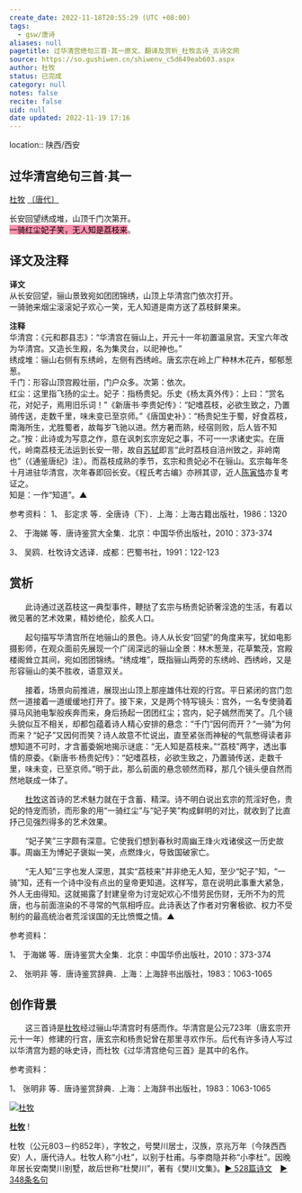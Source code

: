 ```yaml
---
create_date: 2022-11-18T20:55:29 (UTC +08:00)
tags:
  - gsw/唐诗
aliases: null
pagetitle: 过华清宫绝句三首·其一原文、翻译及赏析_杜牧古诗_古诗文网
source: https://so.gushiwen.cn/shiwenv_c5d649eab603.aspx
author: 杜牧
status: 已完成
category: null
notes: false
recite: false
uid: null
date updated: 2022-11-19 17:16
---
```


location:: 陕西/西安

## 过华清宫绝句三首·其一

[杜牧](https://so.gushiwen.cn/authorv_727e9dff8850.aspx) [〔唐代〕](https://so.gushiwen.cn/shiwens/default.aspx?cstr=%e5%94%90%e4%bb%a3)

长安回望绣成堆，山顶千门次第开。\
<mark style="background: #FF5582A6;">一骑红尘妃子笑，无人知是荔枝来</mark>。

## 译文及注释

**译文**\
从长安回望，骊山景致宛如团团锦绣，山顶上华清宫门依次打开。\
一骑驰来烟尘滚滚妃子欢心一笑，无人知道是南方送了荔枝鲜果来。

**注释**\
华清宫：《元和郡县志》：“华清宫在骊山上，开元十一年初置温泉宫。天宝六年改为华清宫。又造长生殿，名为集灵台，以祀神也。”\
绣成堆：骊山右侧有东绣岭，左侧有西绣岭。唐玄宗在岭上广种林木花卉，郁郁葱葱。\
千门：形容山顶宫殿壮丽，门户众多。次第：依次。\
红尘：这里指飞扬的尘土。妃子：指杨贵妃。乐史《杨太真外传》：上曰：“赏名花，对妃子，焉用旧乐词！”《新唐书·李贵妃传》：“妃嗜荔枝，必欲生致之，乃置骑传送，走数千里，味未变已至京师。”《唐国史补》：“杨贵妃生于蜀，好食荔枝，南海所生，尤胜蜀者，故每岁飞驰以进。然方暑而熟，经宿则败，后人皆不知之。”按：此诗或为写意之作，意在讽刺玄宗宠妃之事，不可一一求诸史实。在唐代，岭南荔枝无法运到长安一带，故自[苏轼](https://so.gushiwen.cn/authorv_3b99a16ff2dd.aspx)即言“此时荔枝自涪州致之，非岭南也”（《通鉴唐纪》注）。而荔枝成熟的季节，玄宗和贵妃必不在骊山。玄宗每年冬十月进驻华清宫，次年春即回长安。《程氏考古编》亦辨其谬，近人[陈寅恪](https://so.gushiwen.cn/authorv_1f80adc39bb5.aspx)亦复考证之。\
知是：一作“知道”。▲

参考资料：
1、 彭定求 等．全唐诗（下）．上海：上海古籍出版社，1986：1320

2、 于海娣 等．唐诗鉴赏大全集．北京：中国华侨出版社，2010：373-374

3、 吴鸥．杜牧诗文选译．成都：巴蜀书社，1991：122-123

## 赏析

　　此诗通过送荔枝这一典型事件，鞭挞了玄宗与杨贵妃骄奢淫逸的生活，有着以微见著的艺术效果，精妙绝伦，脍炙人口。

　　起句描写华清宫所在地骊山的景色。诗人从长安“回望”的角度来写，犹如电影摄影师，在观众面前先展现一个广阔深远的骊山全景：林木葱茏，花草繁茂，宫殿楼阁耸立其间，宛如团团锦绣。“绣成堆”，既指骊山两旁的东绣岭、西绣岭，又是形容骊山的美不胜收，语意双关。

　　接着，场景向前推进，展现出山顶上那座雄伟壮观的行宫。平日紧闭的宫门忽然一道接着一道缓缓地打开了。接下来，又是两个特写镜头：宫外，一名专使骑着驿马风驰电掣般疾奔而来，身后扬起一团团红尘；宫内，妃子嫣然而笑了。几个镜头貌似互不相关，却都包蕴着诗人精心安排的悬念：“千门”因何而开？“一骑”为何而来？“妃子”又因何而笑？诗人故意不忙说出，直至紧张而神秘的气氛憋得读者非想知道不可时，才含蓄委婉地揭示谜底：“无人知是荔枝来。”“荔枝”两字，透出事情的原委。《新唐书·杨贵妃传》：“妃嗜荔枝，必欲生致之，乃置骑传送，走数千里，味未变，已至京师。”明于此，那么前面的悬念顿然而释，那几个镜头便自然而然地联成一体了。

　　[杜牧](https://so.gushiwen.cn/authorv_727e9dff8850.aspx)这首诗的艺术魅力就在于含蓄、精深。诗不明白说出玄宗的荒淫好色，贵妃的恃宠而骄，而形象的用“一骑红尘”与“妃子笑”构成鲜明的对比，就收到了比直抒己见强烈得多的艺术效果。

　　“妃子笑”三字颇有深意。它使我们想到春秋时周幽王烽火戏诸侯这一历史故事。周幽王为博妃子褒姒一笑，点燃烽火，导致国破家亡。

　　“无人知”三字也发人深思，其实“荔枝来”并非绝无人知，至少“妃子”知，“一骑”知，还有一个诗中没有点出的皇帝更知道。这样写，意在说明此事重大紧急，外人无由得知。这就揭露了封建皇帝为讨宠妃欢心不惜劳民伤财，无所不为的荒唐，也与前面渲染的不寻常的气氛相呼应。此诗表达了作者对穷奢极欲、权力不受制约的最高统治者荒淫误国的无比愤慨之情。▲

参考资料：

1、 于海娣 等．唐诗鉴赏大全集．北京：中国华侨出版社，2010：373-374

2、 张明非 等．唐诗鉴赏辞典．上海：上海辞书出版社，1983：1063-1065

## 创作背景

　　这三首诗是[杜牧](https://so.gushiwen.cn/authorv_727e9dff8850.aspx)经过骊山华清宫时有感而作。华清宫是公元723年（唐玄宗开元十一年）修建的行宫，唐玄宗和杨贵妃曾在那里寻欢作乐。后代有许多诗人写过以华清宫为题的咏史诗，而杜牧《过华清宫绝句三首》是其中的名作。

参考资料：

1、 张明非 等．唐诗鉴赏辞典．上海：上海辞书出版社，1983：1063-1065

[![杜牧](https://song.gushiwen.cn/authorImg/dumu.jpg)](https://so.gushiwen.cn/authorv_727e9dff8850.aspx)

[**杜牧**](https://so.gushiwen.cn/authorv_727e9dff8850.aspx) !

杜牧（公元803－约852年），字牧之，号樊川居士，汉族，京兆万年（今陕西西安）人，唐代诗人。杜牧人称“小杜”，以别于杜甫。与李商隐并称“小李杜”。因晚年居长安南樊川别墅，故后世称“杜樊川”，著有《樊川文集》。[► 528篇诗文](https://so.gushiwen.cn/shiwens/default.aspx?astr=%e6%9d%9c%e7%89%a7)　[► 348条名句](https://so.gushiwen.cn/mingjus/default.aspx?astr=%e6%9d%9c%e7%89%a7)
